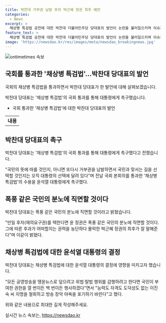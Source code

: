 ```yaml
---
title: 박찬대 거부권 남발 후의 박근혜 정권 최후 예언
categories:
  - News
excerpt: >
  채상병 특검법 공천에 대한 박찬대 더불어민주당 당대표의 발언이 논란을 불러일으키며 이슈가 되고 있다. 그는 윤석열 대통령에게 촉구하며, 후권 행사를 거부할 경우 국민의 분노를 일으킬 것이라 경고했다. 이 외에도 공영방송 관련 인사에 대한 비판도 진행 중이다. 또한, 채상병 특검법은 윤 대통령의 재의권 행사로 다시 국회로 돌아갈 전망이다.
feature_text: >
  채상병 특검법 공천에 대한 박찬대 더불어민주당 당대표의 발언이 논란을 불러일으키며 이슈가 되고 있다. 그는 윤석열 대통령에게 촉구하며, 후권 행사를 거부할 경우 국민의 분노를 일으킬 것이라 경고했다. 이 외에도 공영방송 관련 인사에 대한 비판도 진행 중이다. 또한, 채상병 특검법은 윤 대통령의 재의권 행사로 다시 국회로 돌아갈 전망이다.
image: 'https://newsdao.kr/res/images/meta/newsdao_breakingnews.jpg'
---
```


<p><img src="https://newsdao.kr/res/images/meta/newsdao_breakingnews.jpg" alt="ontimetimes 속보" /></p>

<h2 data-ke-size="size26">국회를 통과한 '채상병 특검법'…박찬대 당대표의 발언</h2>

<p>국회의 채상병 특검법을 통과하면서 박찬대 당대표가 한 발언에 대해 살펴보겠습니다.</p>

<p data-ke-size="size16">박찬대 당대표는 '채상병 특검법'의 국회 통과를 통해 대통령에게 촉구했습니다.</p>

<ul>
  <li>국회 통과한 '채상병 특검법'에 대한 박찬대 당대표의 발언</li>
</ul>

<table>
    <tbody>
        <tr>
            <td style="text-align: center; height: 17px;"><b>내용</b></td>
        </tr>
    </tbody>
</table>

<h2 data-ke-size="size26">박찬대 당대표의 촉구</h2>

<p data-ke-size="size16">박찬대 당대표는 '채상병 특검법'의 국회 통과를 통해 대통령에게 촉구했다고 전했습니다.</p>

<p data-ke-size="size16">"국민의 뜻에 따를 것인지, 아니면 또다시 거부권을 남발하면서 국민과 맞서는 길을 선택할 것인지는 오직 대통령의 선택에 달려 있다"며 전날 국회 본회의를 통과한 '채상병 특검법'의 수용을 윤석열 대통령에게 촉구했다.</p>

<h2 data-ke-size="size26">폭풍 같은 국민의 분노에 직면할 것이다</h2>

<p data-ke-size="size16">박찬대 당대표는 폭풍 같은 국민의 분노에 직면할 것이라고 밝혔습니다.</p>

<p data-ke-size="size16">"만일 후자(재의요구권)를 택한다면 윤 정권은 폭풍 같은 국민의 분노에 직면할 것이다. 그에 따른 후과가 어떠할지는 권력을 농단하다 몰락한 박근혜 정권의 최후가 잘 말해준다"며 이같이 밝혔다.</p>

<h2 data-ke-size="size26">채상병 특검법에 대한 윤석열 대통령의 결정</h2>

<p data-ke-size="size16">박찬대 당대표는 채상병 특검법에 대한 윤석열 대통령의 결정에 영향을 미치고자 했습니다.</p>

<p data-ke-size="size16">"모든 공영방송을 땡윤뉴스로 덮으려고 위법·탈법 행위를 감행하려고 한다면 국민이 부여한 권한을 열 번이든 백 번이든 행사하겠다"면서 "능력도 자격도 도덕성도 없는 이진숙 씨 지명을 철회하고 방송 장악 야욕을 포기하기 바란다"고 했다.</p>

<p>위와 같은 내용으로 최대한 길게 작성해주세요.</p>
실시간 뉴스 속보는, <a href="https://newsdao.kr" rel="dofollow">https://newsdao.kr</a>


